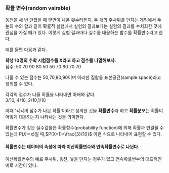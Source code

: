 ### 확률 변수(random vairable)
동전을 세 번 던졌을 때 앞면이 나온 횟수라든지, 두 개의 주사위를 던지는 게임에서 두 눈의 수의 합과 같이 확률적 실험에서 실험의 결과보다는 실험의 결과를 수치화한 것에 관심을 가질 때가 있다. 이렇게 실험 결과마다 실수를 대응하는 함수를 확률변수라고 한다.

예를 들면 다음과 같다.

**학생 10명의 수학 시험점수를 X라고 하고 점수를 나열해보자.**  
점수: 50 70 90 80 50 50 70 80 70 70  

나올 수 있는 점수는 50,70,80,90이며 이러한 집합을 표본공간(sample space)라고 정의할 수 있다.  

각각의 점수가 나올 확률을 나타내면 아래와 같다.  
3/10, 4/10, 2/10,1/10

이때 '각각의 점수가 나온 확률'이라고 정의한 것을 **확률변수**라 하고 **확률분포**는 확률이 어떻게 대응되는지 나타내는 것을 의미한다. 

확률변수가 갖는 실수값들은 확률함수(probability function)에 의해 확률과 연결될 수 있는데 $P(X＝x)$일 때,$P(X=1)=\frac{3}{10}$ 이런 식으로 나타내어 표현할 수 있다.

#### 확률변수는 데이터의 속성에 따라 이산확률변수와 연속확률변수로 나뉜다.

이산확률변수의 예로 주사위, 동전, 윷을 던지는 경우가 있고 연속확률변수의 대표적인 예로 시간이 있다.